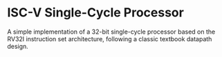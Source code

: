 # ISC-V Single-Cycle Processor
A simple implementation of a 32-bit single-cycle processor based on the RV32I instruction set architecture, following a classic textbook datapath design.
